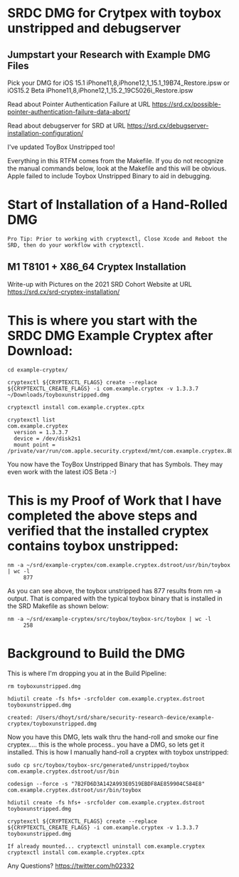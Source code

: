 # SRDC DMG for Crytpex with toybox unstripped and debugserver

Jumpstart your Research with Example DMG Files
-----------

Pick your DMG for iOS 15.1 iPhone11,8,iPhone12,1_15.1_19B74_Restore.ipsw or iOS15.2 Beta iPhone11,8,iPhone12,1_15.2_19C5026i_Restore.ipsw

Read about Pointer Authentication Failure at URL https://srd.cx/possible-pointer-authentication-failure-data-abort/

Read about debugserver for SRD at URL https://srd.cx/debugserver-installation-configuration/

I've updated ToyBox Unstripped too!

Everything in this RTFM comes from the Makefile. If you do not recognize the manual commands below, look at the Makefile and this will be obvious. Apple failed to include Toybox Unstripped Binary to aid in debugging.

# Start of Installation of a Hand-Rolled DMG
```
Pro Tip: Prior to working with cryptexctl, Close Xcode and Reboot the SRD, then do your workflow with cryptexctl. 
```
M1 T8101 + X86_64 Cryptex Installation 
------
Write-up with Pictures on the 2021 SRD Cohort Website at URL https://srd.cx/srd-cryptex-installation/ 
# This is where you start with the SRDC DMG Example Cryptex after Download:
```
cd example-cryptex/
```
```
cryptexctl ${CRYPTEXCTL_FLAGS} create --replace ${CRYPTEXCTL_CREATE_FLAGS} -i com.example.cryptex -v 1.3.3.7 ~/Downloads/toyboxunstripped.dmg
```
```
cryptexctl install com.example.cryptex.cptx
```
```
cryptexctl list
com.example.cryptex
  version = 1.3.3.7
  device = /dev/disk2s1
  mount point = /private/var/run/com.apple.security.cryptexd/mnt/com.example.cryptex.8Ug7XY
```
You now have the ToyBox Unstripped Binary that has Symbols. They may even work with the latest iOS Beta :-)

# This is my Proof of Work that I have completed the above steps and verified that the installed cryptex contains toybox unstripped:
```
nm -a ~/srd/example-cryptex/com.example.cryptex.dstroot/usr/bin/toybox  | wc -l
     877
```
As you can see above, the toybox unstripped has 877 results from nm -a output. That is compared with the typical toybox binary that is installed in the SRD Makefile as shown below:
```
nm -a ~/srd/example-cryptex/src/toybox/toybox-src/toybox | wc -l
     258
```
# Background to Build the DMG
This is where I'm dropping you at in the Build Pipeline:
```
rm toyboxunstripped.dmg
```
```
hdiutil create -fs hfs+ -srcfolder com.example.cryptex.dstroot toyboxunstripped.dmg
```
```
created: /Users/dhoyt/srd/share/security-research-device/example-cryptex/toyboxunstripped.dmg
```
Now you have this DMG, lets walk thru the hand-roll and smoke our fine cryptex.... this is the whole process.. you have a DMG, so lets get it installed. This is how I manually hand-roll a cryptex with toybox unstripped:
```
sudo cp src/toybox/toybox-src/generated/unstripped/toybox com.example.cryptex.dstroot/usr/bin
```
```
codesign --force -s "7B2FD6D3A142A993E0519EBDF8AE859904C584E8"  com.example.cryptex.dstroot/usr/bin/toybox
```
```
hdiutil create -fs hfs+ -srcfolder com.example.cryptex.dstroot toyboxunstripped.dmg
```
```
cryptexctl ${CRYPTEXCTL_FLAGS} create --replace ${CRYPTEXCTL_CREATE_FLAGS} -i com.example.cryptex -v 1.3.3.7 toyboxunstripped.dmg
```
```
If already mounted... cryptexctl uninstall com.example.cryptex
cryptexctl install com.example.cryptex.cptx
```
Any Questions? https://twitter.com/h02332
